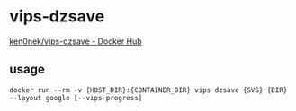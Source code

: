 # vips-dzsave

[ken0nek/vips-dzsave - Docker Hub](https://hub.docker.com/r/ken0nek/vips-dzsave/)

## usage

`docker run --rm -v {HOST_DIR}:{CONTAINER_DIR} vips dzsave {SVS} {DIR} --layout google [--vips-progress]`
